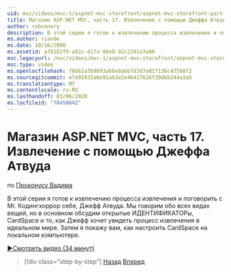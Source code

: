 ```yaml
---
uid: mvc/videos/mvc-1/aspnet-mvc-storefront/aspnet-mvc-storefront-part-17-checkout-with-jeff-atwood
title: Магазин ASP.NET MVC, часть 17. Извлечение с помощью Джеффа Атвуда | Документация Майкрософт
author: robconery
description: В этой серии я готов к извлечению процесса извлечения и поговорить с Mr. Кодингхоррор себе, Джефф Атвуда. Мы говорим обо всех видах вещей, но в основном обсудим OPE...
ms.author: riande
ms.date: 10/16/2008
ms.assetid: a39182f9-a82c-41fa-9be0-92c2291a3a96
msc.legacyurl: /mvc/videos/mvc-1/aspnet-mvc-storefront/aspnet-mvc-storefront-part-17-checkout-with-jeff-atwood
msc.type: video
ms.openlocfilehash: 78b62a7b9093ab6e8a6bfd3d7a01f136c47568f2
ms.sourcegitcommit: e7e91932a6e91a63e2e46417626f39d6b244a3ab
ms.translationtype: MT
ms.contentlocale: ru-RU
ms.lasthandoff: 03/06/2020
ms.locfileid: "78450642"
---
```

# <a name="aspnet-mvc-storefront-part-17-checkout-with-jeff-atwood"></a>Магазин ASP.NET MVC, часть 17. Извлечение с помощью Джеффа Атвуда

по [Проконусу Вадима](https://github.com/robconery)

В этой серии я готов к извлечению процесса извлечения и поговорить с Mr. Кодингхоррор себе, Джефф Атвуда. Мы говорим обо всех видах вещей, но в основном обсудим открытые ИДЕНТИФИКАТОРы, CardSpace и то, как Джефф хочет увидеть процесс извлечения в идеальном мире. Затем я покажу вам, как настроить CardSpace на локальном компьютере.

[&#9654;Смотреть видео (34 минут)](https://channel9.msdn.com/Blogs/ASP-NET-Site-Videos/aspnet-mvc-storefront-part-17-checkout-with-jeff-atwood)

> [!div class="step-by-step"]
> [Назад](aspnet-mvc-storefront-part-16-membership-redo-with-openid.md)
> [Вперед](aspnet-mvc-storefront-part-18-creating-an-experience.md)
